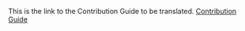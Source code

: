 This is the link  to the Contribution Guide to be translated.
[Contribution Guide](https://github.com/chaoss/chaoss-slack-bot/wiki/Contribution-Guide)
